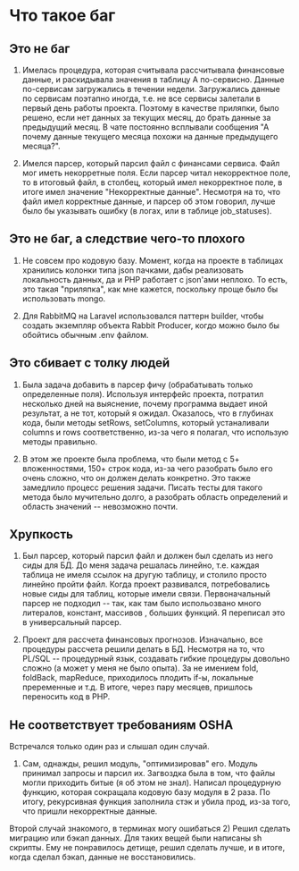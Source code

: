 # Что такое баг

## Это не баг

1) Имелась процедура, которая считывала рассчитывала финансовые данные, и раскидывала значения в таблицу А по-сервисно. Данные по-сервисам загружались в течении недели.
Загружались данные по сервисам поэтапно иногда, т.е. не все сервисы залетали в первый день работы проекта. Поэтому в качестве приляпки, было решено, если
нет данных за текущих месяц, до брать данные за предыдущий месяц. В чате постоянно всплывали сообщения "А почему данные текущего месяца похожи на данные предыдущего месяца?".

2) Имелся парсер, который парсил файл с финансами сервиса. Файл мог иметь некорретные поля. Если парсер читал некорректное поле, то в итоговый файл, в столбец,
который имел некорректное поле, в итоге имел значение "Некорректные данные". Несмотря на то, что файл имел корректные данные, и парсер об этом говорил, лучше было
бы указывать ошибку (в логах, или в таблице job_statuses).

## Это не баг, а следствие чего-то плохого

1) Не совсем про кодовую базу. Момент, когда на проекте в таблицах хранились колонки типа json пачками, дабы реализовать локальность данных, да и
PHP работает с json'ами неплохо. То есть, это такая "приляпка", как мне кажется, поскольку проще было бы использовать mongo. 

2) Для RabbitMQ на Laravel использовался паттерн builder, чтобы создать экземпляр объекта Rabbit Producer, когдо можно было бы обойтись обычным .env файлом.

## Это сбивает с толку людей

1) Была задача добавить в парсер фичу (обрабатывать только определенные поля). Используя интерфейс проекта, потратил несколько дней на выяснение, почему 
программа выдает иной результат, а не тот, который я ожидал. Оказалось, что в глубинах кода, были методы setRows, setColumns, который устаналивали columns и 
rows соответственно, из-за чего я полагал, что использую методы правильно.

2) В этом же проекте была проблема, что были метод с 5+ вложенностями, 150+ строк кода, из-за чего разобрать было его очень сложно, что он должен делать конкретно.
Это также замедлило процесс решения задачи. Писать тесты для такого метода было мучительно долго, а разобрать область определений и область значений -- невозможно почти.

## Хрупкость

1) Был парсер, который парсил файл и должен был сделать из него сиды для БД. До меня задача решалась линейно, т.е. каждая таблица не имеля ссылок на другую таблицу,
и столило просто линейно пройти файл. Когда проект развивался, потребовались новые сиды для таблиц, которые имели связи. Первоначальный парсер не подходил -- так, как
там было испольозвано много литералов, констант, массивов , больших функций. Я переписал это в универсальный парсер.

2) Проект для рассчета финансовых прогнозов. Изначально, все процедуры рассчета решили делать в БД. Несмотря на то, что PL/SQL -- процедурный язык, 
создавать гибкие процедуры довольно сложно (а может у меня не было опыта). За не имением fold, foldBack, mapReduce, приходилось плодить if-ы, 
локальные преременные и т.д. В итоге, через пару месяцев, пришлось переносить код в PHP.

## Не соответствует требованиям OSHA

Встречался только один раз и слышал один случай.

1) Сам, однажды, решил модуль, "оптимизировав" его. Модуль принимал запросы и парсил их. Загвоздка была в том, что файлы могли приходить битые (я об этом не знал).
Написал процедурную функцию, которая сокращала кодовую базу модуля в 2 раза. По итогу, рекурсивная функция заполнила стэк и убила прод, из-за того, что пришли некорректные данные.

Второй случай знакомого, в терминах могу ошибаться
2) Решил сделать миграцию или бэкап данных. Для таких вещей были написаны sh скрипты. Ему не понравилось детище, решил сделать лучше, и в итоге, когда сделал бэкап,
данные не восстановились.
